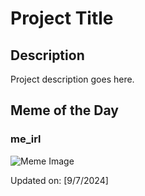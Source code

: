 # Project Title

## Description

Project description goes here.

## Meme of the Day

### me_irl
![Meme Image](https://i.redd.it/qj6xwu0brumd1.png)

Updated on: [9/7/2024]